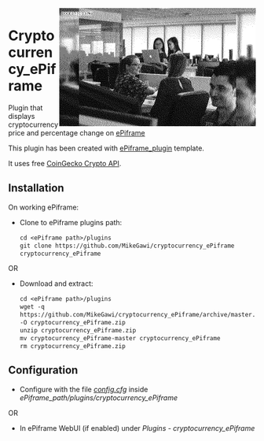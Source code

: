 <img align="right" src="https://github.com/MikeGawi/cryptocurrency_ePiframe/blob/master/assets/curr.gif" width="400">

# Cryptocurrency_ePiframe

Plugin that displays cryptocurrency price and percentage change on [ePiframe](https://github.com/MikeGawi/ePiframe)

This plugin has been created with [ePiframe_plugin](https://github.com/MikeGawi/ePiframe_plugin) template.

It uses free [CoinGecko Crypto API](https://www.coingecko.com/en/api).


## Installation

On working ePiframe:

* Clone to ePiframe plugins path:
	```
	cd <ePiframe path>/plugins
	git clone https://github.com/MikeGawi/cryptocurrency_ePiframe cryptocurrency_ePiframe
	```

OR

* Download and extract:
	```
	cd <ePiframe path>/plugins
	wget -q https://github.com/MikeGawi/cryptocurrency_ePiframe/archive/master.zip -O cryptocurrency_ePiframe.zip
	unzip cryptocurrency_ePiframe.zip
	mv cryptocurrency_ePiframe-master cryptocurrency_ePiframe
	rm cryptocurrency_ePiframe.zip
	```

## Configuration

* Configure with the file [*config.cfg*](https://github.com/MikeGawi/cryptocurrency_ePiframe/blob/master/config.cfg) inside *ePiframe_path/plugins/cryptocurrency_ePiframe*

OR

* In ePiframe WebUI (if enabled) under *Plugins - cryptocurrency_ePiframe*
